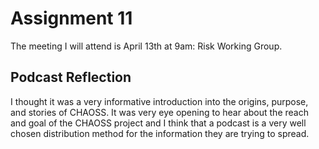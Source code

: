# Assignment 11
The meeting I will attend is April 13th at 9am: Risk Working Group.

## Podcast Reflection
I thought it was a very informative introduction into the origins, purpose, and stories of CHAOSS. 
It was very eye opening to hear about the reach and goal of the CHAOSS project and I think that a
podcast is a very well chosen distribution method for the information they are trying to spread.